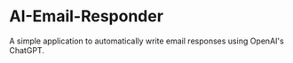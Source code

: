 # AI-Email-Responder
A simple application to automatically write email responses using OpenAI's ChatGPT.
